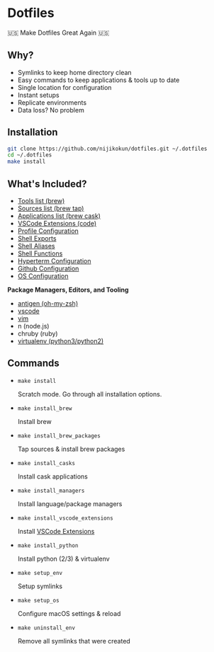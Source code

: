 # Dotfiles

🇺🇸 Make Dotfiles Great Again 🇺🇸

## Why?

- Symlinks to keep home directory clean
- Easy commands to keep applications & tools up to date
- Single location for configuration
- Instant setups
- Replicate environments
- Data loss? No problem

## Installation

```bash
git clone https://github.com/nijikokun/dotfiles.git ~/.dotfiles
cd ~/.dotfiles
make install
```

## What's Included?

- [Tools list (brew)](pkgs/brews)
- [Sources list (brew tap)](pkgs/taps)
- [Applications list (brew cask)](pkgs/casks)
- [VSCode Extensions (code)](pkgs/vscode)
- [Profile Configuration](shell/profile)
- [Shell Exports](shell/exports)
- [Shell Aliases](shell/aliases)
- [Shell Functions](shell/functions)
- [Hyperterm Configuration](shell/hyper.js)
- [Github Configuration](shell/gitconfig)
- [OS Configuration](shell/macos)

**Package Managers, Editors, and Tooling**

- [antigen (oh-my-zsh)](shell/antigen)
- [vscode](editors/vscode.json)
- [vim](editors/vimrc)
- n (node.js)
- chruby (ruby)
- [virtualenv (python3/python2)](commands/install_python)

## Commands

- `make install`

  Scratch mode. Go through all installation options.

- `make install_brew`

	Install brew

- `make install_brew_packages`

	Tap sources & install brew packages

- `make install_casks`

	Install cask applications

- `make install_managers`

	Install language/package managers

- `make install_vscode_extensions`

	Install [VSCode Extensions](pkgs/vscode)

- `make install_python`

	Install python (2/3) & virtualenv

- `make setup_env`

	Setup symlinks

- `make setup_os`

	Configure macOS settings & reload

- `make uninstall_env`

	Remove all symlinks that were created